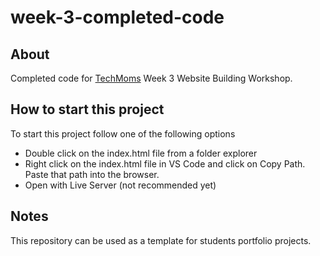 # week-3-completed-code

## About
Completed code for [TechMoms](https://www.tech-moms.org/ "TechMoms") Week 3 Website Building Workshop.

## How to start this project
To start this project follow one of the following options
* Double click on the index.html file from a folder explorer
* Right click on the index.html file in VS Code and click on Copy Path. Paste that path into the browser.
* Open with Live Server (not recommended yet)

## Notes
This repository can be used as a template for students portfolio projects.
